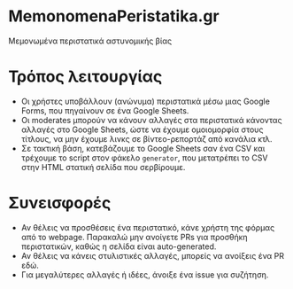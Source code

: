 # MemonomenaPeristatika.gr
Μεμονωμένα περιστατικά αστυνομικής βίας

# Τρόπος λειτουργίας
* Οι χρήστες υποβάλλουν (ανώνυμα) περιστατικά μέσω μιας Google Forms, που πηγαίνουν σε ένα Google Sheets.
* Οι moderates μπορούν να κάνουν αλλαγές στα περιστατικά κάνοντας αλλαγές στο Google Sheets, ώστε να έχουμε ομοιομορφία στους τίτλους, να μην έχουμε λινκς σε βίντεο-ρεπορτάζ από κανάλια κτλ. 
* Σε τακτική βάση, κατεβάζουμε το Google Sheets σαν ένα CSV και τρέχουμε το script στον φάκελο `generator`, που μετατρέπει το CSV στην HTML στατική σελίδα που σερβίρουμε.

# Συνεισφορές
* Αν θέλεις να προσθέσεις ένα περιστατικό, κάνε χρήστη της φόρμας από το webpage. Παρακαλώ μην ανοίγετε PRs για προσθήκη περιστατικών, καθώς η σελίδα είναι auto-generated.
* Αν θέλεις να κάνεις στυλιστικές αλλαγές, μπορείς να ανοίξεις ένα PR εδώ.
* Για μεγαλύτερες αλλαγές ή ιδέες, άνοιξε ένα issue για συζήτηση.
